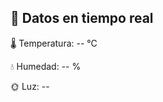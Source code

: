 <!DOCTYPE html>
<html>
<head>
  <title>Datos del ESP32</title>
  <script src="https://www.gstatic.com/firebasejs/10.5.0/firebase-app.js"></script>
  <script src="https://www.gstatic.com/firebasejs/10.5.0/firebase-database.js"></script>
</head>
<body>
  <h2>📡 Datos en tiempo real</h2>
  <p>🌡️ Temperatura: <span id="temp">--</span> °C</p>
  <p>💧 Humedad: <span id="hum">--</span> %</p>
  <p>🌞 Luz: <span id="luz">--</span></p>

  <script>
    // 🔧 Configura tu Firebase
    const firebaseConfig = {
      apiKey:"AIzaSyAhDUAaGEsfArtml5dvf49DtobpWmrmBJA",
      authDomain:"esp32-s3-adr.firebaseapp.com",
      databaseURL:"https://esp32-s3-adr-default-rtdb.firebaseio.com",
      projectId:"esp32-s3-adr",
      storageBucket:"esp32-s3-adr.firebasestorage.app",
      messagingSenderId:"22420972699",
      appId: "1:22420972699:web:b6bb1f65e2fc49da1c923e",
    };

    // 🔌 Inicializa Firebase
    const app = firebase.initializeApp(firebaseConfig);
    const db = firebase.database();

    // 📥 Escucha los datos
    db.ref("datos").on("value", (snapshot) => {
      const data = snapshot.val();
      document.getElementById("temp").textContent = data.temperatura;
      document.getElementById("hum").textContent = data.humedad;
      document.getElementById("luz").textContent = data.luz;
    });
  </script>
</body>
</html>
